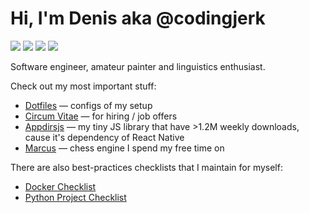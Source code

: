 # Hi, I'm Denis aka @codingjerk

![](https://img.shields.io/badge/main_language-python-brightgreen?style=flat-square)
![](https://img.shields.io/badge/other_languages-zig,_rust,_js,_sql-brightgreen?style=flat-square)
![](https://img.shields.io/badge/os-archlinux-brightgreen?style=flat-square)
![](https://img.shields.io/badge/text_editor-helix-brightgreen?style=flat-square)

Software engineer, amateur painter and linguistics enthusiast.

Check out my most important stuff:

- [Dotfiles](https://github.com/codingjerk/dotfiles) — configs of my setup
- [Circum Vitae](https://github.com/codingjerk/cv) — for hiring / job offers
- [Appdirsjs](https://github.com/codingjerk/appdirsjs) — my tiny JS library that have >1.2M weekly downloads, cause it's dependency of React Native
- [Marcus](https://github.com/codingjerk/marcus) — chess engine I spend my free time on

There are also best-practices checklists that I maintain for myself:

- [Docker Checklist](https://github.com/codingjerk/docker-checklist)
- [Python Project Checklist](https://github.com/codingjerk/python-project-checklist)
